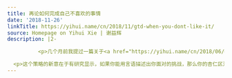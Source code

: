 ```yaml
---
title: 再论如何完成自己不喜欢的事情
date: '2018-11-26'
linkTitle: https://yihui.name/cn/2018/11/gtd-when-you-dont-like-it/
source: Homepage on Yihui Xie | 谢益辉
description: |2-

          <p>几个月前我提过一篇关于<a href="https://yihui.name/cn/2018/06/dread-tasks/">如何做自己不喜欢的事情</a>的文章，今天再来一篇。这篇发表在 <a href="https://queue.acm.org/detail.cfm?id=3280677">ACM Queue</a> 杂志上。这种治疗拖延症的文章<a href="https://yihui.name/en/2017/09/time-management/">我已读了无数</a>，所以闭着眼也能猜出七八分它要说什么（有些讽刺意味的是，这篇文章我其实也是放在浏览器里拖延了好几个星期才看）。里面的五个策略中，只有第四个对我还有点新意，也就是公开谈论你的压力和焦虑。</p>

  <p>这个策略的新意在于有研究显示，如果你能用言语描述出你面对的挑战，那么你的杏仁区活跃度会降低（我<a href="https://yihui.name/cn/2018/06/financial-freedom/">前面提过</a>杏仁区负责本能反应，比如情绪），感受到的压力也会降低。前
---
```

